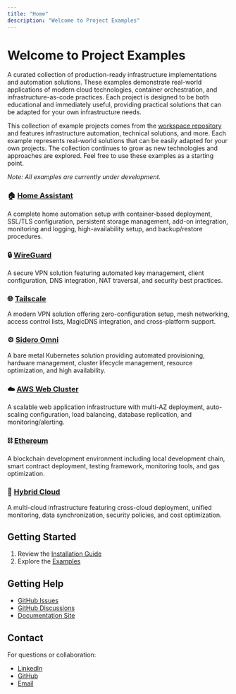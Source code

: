 ```yaml
---
title: "Home"
description: "Welcome to Project Examples"
---
```

# Welcome to Project Examples

A curated collection of production-ready infrastructure implementations and automation solutions. These examples demonstrate real-world applications of modern cloud technologies, container orchestration, and infrastructure-as-code practices. Each project is designed to be both educational and immediately useful, providing practical solutions that can be adapted for your own infrastructure needs.

This collection of example projects comes from the [workspace repository](https://github.com/tvangundy/workspace) and features infrastructure automation, technical solutions, and more. Each example represents real-world solutions that can be easily adapted for your own projects. The collection continues to grow as new technologies and approaches are explored. Feel free to use these examples as a starting point.

*Note: All examples are currently under development.*

### 🏠 [Home Assistant](./examples/home-assistant.md)
A complete home automation setup with container-based deployment, SSL/TLS configuration, persistent storage management, add-on integration, monitoring and logging, high-availability setup, and backup/restore procedures.

### 🔒 [WireGuard](./examples/wireguard.md)
A secure VPN solution featuring automated key management, client configuration, DNS integration, NAT traversal, and security best practices.

### 🌐 [Tailscale](./examples/tailscale.md)
A modern VPN solution offering zero-configuration setup, mesh networking, access control lists, MagicDNS integration, and cross-platform support.

### ⚙️ [Sidero Omni](./examples/sidero-omni.md)
A bare metal Kubernetes solution providing automated provisioning, hardware management, cluster lifecycle management, resource optimization, and high availability.

### ☁️ [AWS Web Cluster](./examples/aws-web-cluster.md)
A scalable web application infrastructure with multi-AZ deployment, auto-scaling configuration, load balancing, database replication, and monitoring/alerting.

### ⛓️ [Ethereum](./examples/ethereum.md)
A blockchain development environment including local development chain, smart contract deployment, testing framework, monitoring tools, and gas optimization.

### 🔄 [Hybrid Cloud](./examples/hybrid-cloud.md)
A multi-cloud infrastructure featuring cross-cloud deployment, unified monitoring, data synchronization, security policies, and cost optimization.

## Getting Started

1. Review the [Installation Guide](install.md)
2. Explore the [Examples](examples/index.md)

## Getting Help

- [GitHub Issues](https://github.com/tvangundy/workspace/issues)
- [GitHub Discussions](https://github.com/tvangundy/workspace/discussions)
- [Documentation Site](https://tvangundy.github.io)

## Contact

For questions or collaboration:
- [LinkedIn](https://linkedin.com/in/tvangundy)
- [GitHub](https://github.com/tvangundy)
- [Email](mailto:tvangundy@gmail.com)
